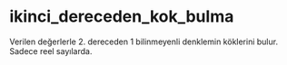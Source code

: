 # ikinci_dereceden_kok_bulma
Verilen değerlerle 2. dereceden 1 bilinmeyenli denklemin köklerini bulur. Sadece reel sayılarda.
